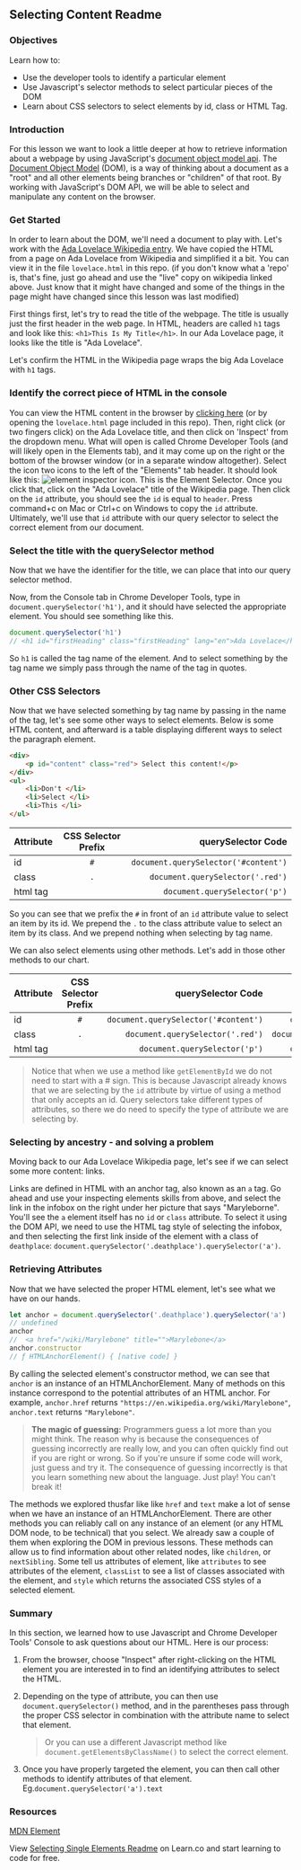 ## Selecting Content Readme

### Objectives
Learn how to:

* Use the developer tools to identify a particular element
* Use Javascript's selector methods to select particular pieces of the DOM
* Learn about CSS selectors to select elements by id, class or HTML Tag.

### Introduction

For this lesson we want to look a little deeper at how to retrieve information about a webpage by using JavaScript's [document object model api](https://developer.mozilla.org/en-US/docs/Web/API/Document_Object_Model). The [Document Object Model](https://www.w3schools.com/js/js_htmldom.asp) (DOM), is a way of thinking about a document as a "root" and all other elements being branches or "children" of that root. By working with JavaScript's DOM API, we will be able to select and manipulate any content on the browser. 

### Get Started

In order to learn about the DOM, we'll need a document to play with. Let's work with the [Ada Lovelace Wikipedia entry](https://en.wikipedia.org/wiki/Ada_Lovelace). We have copied the HTML from a page on Ada Lovelace from Wikipedia and simplified it a bit.  You can view it in the file `lovelace.html` in this repo. (if you don't know what a 'repo' is, that's fine, just go ahead and use the "live" copy on wikipedia linked above. Just know that it might have changed and some of the things in the page might have changed since this lesson was last modified)

First things first, let's try to read the title of the webpage. The title is usually just the first header in the web page. In HTML, headers are called `h1` tags and look like this: `<h1>This Is My Title</h1>`. In our Ada Lovelace page, it looks like the title is "Ada Lovelace".

Let's confirm the HTML in the Wikipedia page wraps the big Ada Lovelace with `h1` tags.

### Identify the correct piece of HTML in the console

You can view the HTML content in the browser by [clicking here](https://en.wikipedia.org/wiki/Ada_Lovelace) (or by opening the `lovelace.html` page included in this repo).  Then, right click (or two fingers click) on the Ada Lovelace title, and then click on 'Inspect' from the dropdown menu. What will open is called Chrome Developer Tools (and will likely open in the Elements tab), and it may come up on the right or the bottom of the browser window (or in a separate window altogether). Select the icon two icons to the left of the "Elements" tab header. It should look like this: ![element inspector icon](http://web-dev-readme-photos.s3.amazonaws.com/js/elementinspector-icon.png). This is the Element Selector. Once you click that, click on the "Ada Lovelace" title of the Wikipedia page. Then click on the `id` attribute, you should see the `id` is equal to `header`. Press command+c on Mac or Ctrl+c on Windows to copy the `id` attribute.  Ultimately, we'll use that `id` attribute with our query selector to select the correct element from our document.  

### Select the title with the querySelector method

Now that we have the identifier for the title, we can place that into our query selector method. 

Now, from the Console tab in Chrome Developer Tools, type in `document.querySelector('h1')`, and it should have selected the appropriate element. You should see something like this.

```js
document.querySelector('h1')
// <h1 id="firstHeading" class="firstHeading" lang="en">Ada Lovelace</h1>
```

So `h1` is called the tag name of the element.  And to select something by the tag name we simply pass through the name of the tag in quotes.
 
### Other CSS Selectors

Now that we have selected something by tag name by passing in the name of the tag, let's see some other ways to select elements.  Below is some HTML content, and afterward is a table displaying different ways to select the paragraph element.  

```html
<div>
	<p id="content" class="red"> Select this content!</p>
</div>
<ul>
	<li>Don't </li>
	<li>Select </li>
	<li>This </li>
</ul>
```

| Attribute     | CSS Selector Prefix  | querySelector Code |
| ------------- |:-------------:| -----:|
| id      	   | `#` 			  | `document.querySelector('#content')`|
| class      	   |`.`     		  |  `document.querySelector('.red')` |
| html tag      | 	         |    `document.querySelector('p')` |


So you can see that we prefix the `#` in front of an `id` attribute value to select an item by its id. We prepend the `.` to the class attribute value to select an item by its class.  And we prepend nothing when selecting by tag name.

We can also select elements using other methods.  Let's add in those other methods to our chart.

| Attribute     | CSS Selector Prefix | querySelector Code |Alternative Method |
| ------------- |:-------------:| -----:| -----:|
| id     	   | `#` 			  | `document.querySelector('#content')`|`document.getElementById('content')`|
| class      	   | `.`     		  |  `document.querySelector('.red')` |`document.getElementsByClassName('red')`|
| html tag      | 	         |    `document.querySelector('p')` | `document.getElementsByTagName('p')`|

> Notice that when we use a method like `getElementById` we do not need to start with a # sign.  This is because Javascript already knows that we are selecting by the `id` attribute by virtue of using a method that only accepts an id.  Query selectors take different types of attributes, so there we do need to specify the type of attribute we are selecting by.

### Selecting by ancestry - and solving a problem

Moving back to our Ada Lovelace Wikipedia page, let's see if we can select some more content: links.

Links are defined in HTML with an anchor tag, also known as an `a` tag. Go ahead and use your inspecting elements skills from above, and select the link in the infobox on the right under her picture that says "Maryleborne".  You'll see the `a` element itself has no `id` or `class` attribute. To select it using the DOM API, we need to use the HTML tag style of selecting the infobox, and then selecting the first link inside of the element with a class of `deathplace`: `document.querySelector('.deathplace').querySelector('a')`.

### Retrieving Attributes

Now that we have selected the proper HTML element, let's see what we have on our hands. 

```js
let anchor = document.querySelector('.deathplace').querySelector('a')
// undefined
anchor
//  <a href="/wiki/Marylebone" title="">Marylebone</a>
anchor.constructor
// ƒ HTMLAnchorElement() { [native code] }
```
By calling the selected element's constructor method, we can see that `anchor` is an instance of an HTMLAnchorElement.  Many of methods on this instance correspond to the potential attributes of an HTML anchor.  For example, `anchor.href` returns `"https://en.wikipedia.org/wiki/Marylebone"`, `anchor.text` returns `"Marylebone"`.

> **The magic of guessing:**
> Programmers guess a lot more than you might think.  The reason why is because the consequences of guessing incorrectly are really low, and you can often quickly find out if you are right or wrong.  So if you're unsure if some code will work, just guess and try it.  The consequence of guessing incorrectly is that you learn something new about the language. Just play! You can't break it!

The methods we explored thusfar like like `href` and `text` make a lot of sense when we have an instance of an HTMLAnchorElement.  There are other methods you can reliably call on any instance of an element (or any HTML DOM node, to be technical) that you select.  We already saw a couple of them when exploring the DOM in previous lessons.  These methods can allow us to find information about other related nodes, like `children`, or `nextSibling`.  Some tell us attributes of element, like `attributes` to see attributes of the element, `classList` to see a list of classes associated with the element, and `style` which returns the associated CSS styles of a selected element.  

### Summary

In this section, we learned how to use Javascript and Chrome Developer Tools' Console to ask questions about our HTML. Here is our process:

1. From the browser, choose "Inspect" after right-clicking on the HTML element you are interested in to find an identifying attributes to select the HTML.
2. Depending on the type of attribute, you can then use `document.querySelector()` method, and in the parentheses pass through the proper CSS selector in combination with the attribute name to select that element.

	> Or you can use a different Javascript method like `document.getElementsByClassName()` to select the correct element.

3. Once you have properly targeted the element, you can then call other methods to identify attributes of that element.  Eg.`document.querySelector('a').text`

### Resources

[MDN Element](https://developer.mozilla.org/en-US/docs/Web/API/Element)

<p class='util--hide'>View <a href='https://learn.co/lessons/selecting-single-elements-readme'>Selecting Single Elements Readme</a> on Learn.co and start learning to code for free.</p>
